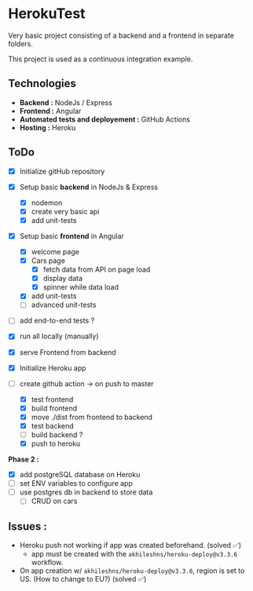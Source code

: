 # HerokuTest

Very basic project consisting of a backend and a frontend in separate folders.

This project is used as a continuous integration example. 

## Technologies 
- **Backend :** NodeJs / Express
- **Frontend :** Angular
- **Automated tests and deployement :** GitHub Actions
- **Hosting :** Heroku 

## ToDo 

- [X] Initialize gitHub repository

- [X] Setup basic **backend** in NodeJs & Express
    - [X] nodemon 
    - [X] create very basic api 
    - [X] add unit-tests
- [X] Setup basic **frontend** in Angular 
    - [X] welcome page
    - [X] Cars page
      - [X] fetch data from API on page load
      - [X] display data
      - [X] spinner while data load
    - [X] add unit-tests
    - [ ] advanced unit-tests
- [ ] add end-to-end tests ?

- [X] run all locally (manually)
- [X] serve Frontend from backend 

- [X] Initialize Heroku app 
- [ ] create github action -> on push to master
    - [X] test frontend
    - [X] build frontend
    - [X] move ./dist from frontend to backend 
    - [X] test backend
    - [ ] build backend ?
    - [X] push to heroku 

**Phase 2 :**
- [X] add postgreSQL database on Heroku
- [ ] set ENV variables to configure app
- [ ] use postgres db in backend to store data
  - [ ] CRUD on cars

## Issues :
- Heroku push not working if app was created beforehand. (solved ✅)
  - app must be created with the `akhileshns/heroku-deploy@v3.3.6` workflow.
- On app creation w/ `akhileshns/heroku-deploy@v3.3.6`, region is set to US. (How to change to EU?) (solved ✅)
